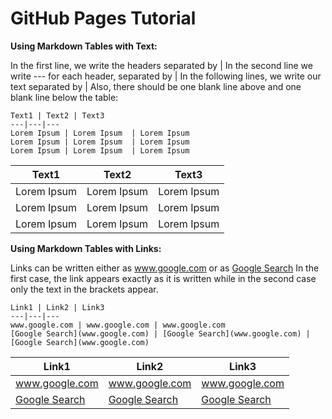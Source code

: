 # GitHub Pages Tutorial

**Using Markdown Tables with Text:**

In the first line, we write the headers separated by |
In the second line we write --- for each header, separated by |
In the following lines, we write our text separated by |
Also, there should be one blank line above and
one blank line below the table:


```
Text1 | Text2 | Text3
---|---|---
Lorem Ipsum | Lorem Ipsum  | Lorem Ipsum
Lorem Ipsum | Lorem Ipsum  | Lorem Ipsum
Lorem Ipsum | Lorem Ipsum  | Lorem Ipsum
```

Text1 | Text2 | Text3
---|---|---
Lorem Ipsum | Lorem Ipsum  | Lorem Ipsum
Lorem Ipsum | Lorem Ipsum  | Lorem Ipsum
Lorem Ipsum | Lorem Ipsum  | Lorem Ipsum


**Using Markdown Tables with Links:**

Links can be written either as www.google.com or as
[Google Search](www.google.com)  In the first case,
the link appears exactly as it is written while in
the second case only the text in the brackets appear.

```
Link1 | Link2 | Link3
---|---|---
www.google.com | www.google.com | www.google.com
[Google Search](www.google.com) | [Google Search](www.google.com) | [Google Search](www.google.com)
```

Link1 | Link2 | Link3
---|---|---
www.google.com | www.google.com | www.google.com
[Google Search](www.google.com) | [Google Search](www.google.com) | [Google Search](www.google.com)
